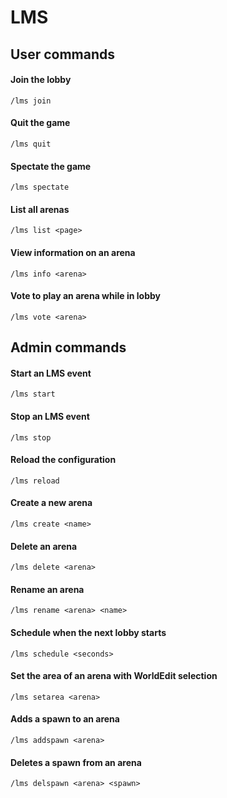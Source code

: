 # LMS

## User commands

#### Join the lobby

```
/lms join
```

#### Quit the game

```
/lms quit
```

#### Spectate the game

```
/lms spectate
```

#### List all arenas

```
/lms list <page>
```

#### View information on an arena

```
/lms info <arena>
```

#### Vote to play an arena while in lobby

```
/lms vote <arena>
```

## Admin commands

#### Start an LMS event

```
/lms start
```

#### Stop an LMS event

```
/lms stop
```

#### Reload the configuration

```
/lms reload
```

#### Create a new arena

```
/lms create <name>
```

#### Delete an arena

```
/lms delete <arena>
```

#### Rename an arena

```
/lms rename <arena> <name>
```

#### Schedule when the next lobby starts

```
/lms schedule <seconds>
```

#### Set the area of an arena with WorldEdit selection

```
/lms setarea <arena>
```

#### Adds a spawn to an arena

```
/lms addspawn <arena>
```

#### Deletes a spawn from an arena

```
/lms delspawn <arena> <spawn>
```
